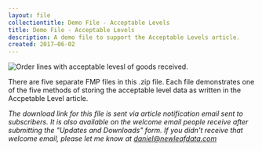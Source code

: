 ```yaml
---
layout: file
collectiontitle: Demo File - Acceptable Levels
title: Demo File - Acceptable Levels
description: A demo file to support the Acceptable Levels article.
created: 2017–06-02
---
```


![Order lines with acceptable levesl of goods received.](http://newleafdata.com/images/fmp_AcceptableLevels.png)

There are five separate FMP files in this .zip file.  Each file demonstrates one of the five methods of storing the acceptable level data as written in the Accpetable Level article.

*The download link for this file is sent via article notification email sent to subscribers.  It is also available on the welcome email people receive after submitting the "Updates and Downloads" form.  If you didn't receive that welcome email, please let me know at daniel@newleafdata.com*
